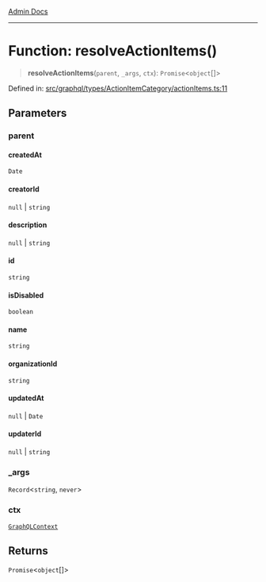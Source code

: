 [Admin Docs](/)

***

# Function: resolveActionItems()

> **resolveActionItems**(`parent`, `_args`, `ctx`): `Promise`\<`object`[]\>

Defined in: [src/graphql/types/ActionItemCategory/actionItems.ts:11](https://github.com/Sourya07/talawa-api/blob/aac5f782223414da32542752c1be099f0b872196/src/graphql/types/ActionItemCategory/actionItems.ts#L11)

## Parameters

### parent

#### createdAt

`Date`

#### creatorId

`null` \| `string`

#### description

`null` \| `string`

#### id

`string`

#### isDisabled

`boolean`

#### name

`string`

#### organizationId

`string`

#### updatedAt

`null` \| `Date`

#### updaterId

`null` \| `string`

### \_args

`Record`\<`string`, `never`\>

### ctx

[`GraphQLContext`](../../../../context/type-aliases/GraphQLContext.md)

## Returns

`Promise`\<`object`[]\>
